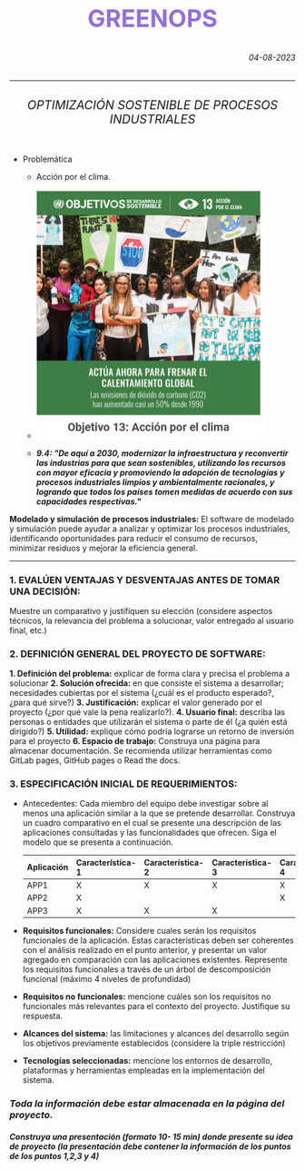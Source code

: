 # <center ><h2 style="color:#9370D8">GREENOPS</h2></center>

<h6 align="right">04-08-2023</h6>

---

## <center> <h6>OPTIMIZACIÓN SOSTENIBLE DE PROCESOS INDUSTRIALES</h6></center>

- Problemática

  - Acción por el clima.

  - ![Alt text](image.png)
  - _**9.4: "De aquí a 2030, modernizar la infraestructura y reconvertir las industrias para que sean sostenibles, utilizando los recursos con mayor eficacia y promoviendo la adopción de tecnologías y procesos industriales limpios y ambientalmente racionales, y logrando que todos los países tomen medidas de acuerdo con sus capacidades respectivas."**_

**Modelado y simulación de procesos industriales:** El software de modelado y simulación puede ayudar a analizar y optimizar los procesos industriales, identificando oportunidades para reducir el consumo de recursos, minimizar residuos y mejorar la eficiencia general.

---

### 1. EVALÚEN VENTAJAS Y DESVENTAJAS ANTES DE TOMAR UNA DECISIÓN:

Muestre un comparativo y justifiquen su elección (considere aspectos técnicos, la relevancia del problema a solucionar, valor entregado al usuario final, etc.)

### 2. DEFINICIÓN GENERAL DEL PROYECTO DE SOFTWARE:

**1. Definición del problema:** explicar de forma clara y precisa el problema a solucionar
**2. Solución ofrecida:** en que consiste el sistema a desarrollar; necesidades cubiertas por el sistema (¿cuál es el producto esperado?, ¿para qué sirve?)
**3. Justificación:** explicar el valor generado por el proyecto (¿por qué vale la pena realizarlo?).
**4. Usuario final:** describa las personas o entidades que utilizarán el sistema o parte de él (¿a quién está dirigido?)
**5. Utilidad:** explique cómo podría lograrse un retorno de inversión para el proyecto
**6. Espacio de trabajo:** Construya una página para almacenar documentación. Se recomienda utilizar herramientas como GitLab pages, GitHub pages o Read the docs.

### 3. ESPECIFICACIÓN INICIAL DE REQUERIMIENTOS:

- Antecedentes:
  Cada miembro del equipo debe investigar sobre al menos una aplicación similar a la que se pretende desarrollar. Construya un cuadro comparativo en el cual se presente una descripción de las aplicaciones consultadas y las funcionalidades que ofrecen. Siga el modelo que se presenta a continuación.

  | Aplicación | Característica-1 | Característica-2 | Característica-3 | Característica-4 |
  | ---------- | ---------------- | ---------------- | ---------------- | ---------------- |
  | APP1       | X                | X                | X                | X                |
  | APP2       | X                |                  |                  | X                |
  | APP3       | X                | X                | X                |                  |

- **Requisitos funcionales:**
  Considere cuales serán los requisitos funcionales de la aplicación. Estas características deben ser coherentes con el análisis realizado en el punto anterior, y presentar un valor agregado en comparación con las aplicaciones existentes. Represente los requisitos funcionales a través de un árbol de descomposición funcional (máximo 4 niveles de profundidad)
- **Requisitos no funcionales:**
  mencione cuáles son los requisitos no funcionales más relevantes para el contexto del proyecto. Justifique su respuesta.
- **Alcances del sistema:**
  las limitaciones y alcances del desarrollo según los objetivos previamente establecidos (considere la triple restricción)
- **Tecnologías seleccionadas:**
  mencione los entornos de desarrollo, plataformas y herramientas empleadas en la implementación del sistema.

### **_Toda la información debe estar almacenada en la página del proyecto._**

##### **_Construya una presentación (formato 10- 15 min) donde presente su idea de proyecto (la presentación debe contener la información de los puntos de los puntos 1,2,3 y 4)_**
